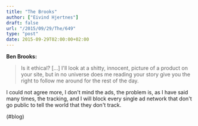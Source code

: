 ```yaml
---
title: "The Brooks"
author: ["Eivind Hjertnes"]
draft: false
url: "/2015/09/29/The/649"
type: "post"
date: 2015-09-29T02:00:00+02:00
---
```


**Ben Brooks:**

> Is it ethical? [...] I'll look at a shitty, innocent, picture of a
> product on your site, but in no universe does me reading your story
> give you the right to follow me around for the rest of the day.

I could not agree more, I don't mind the ads, the problem is, as I have
said many times, the tracking, and I will block every single ad network
that don't go public to tell the world that they don't track.

(#blog)
